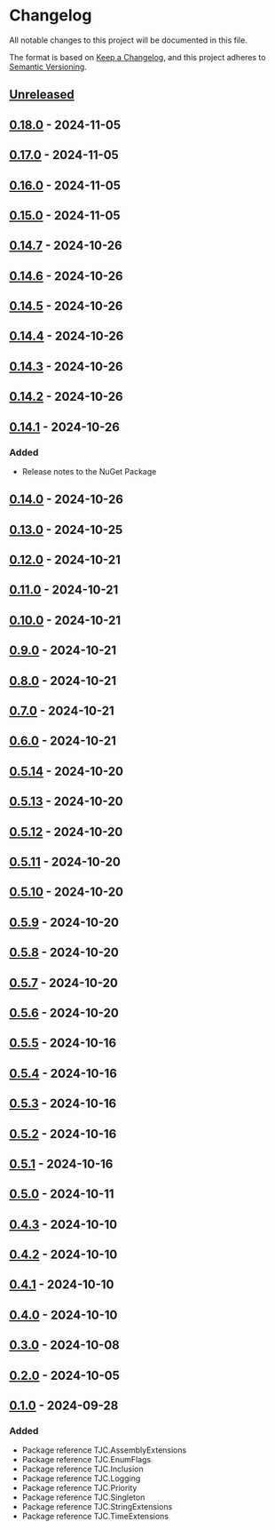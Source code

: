 # Changelog

All notable changes to this project will be documented in this file.

The format is based on [Keep a Changelog](https://keepachangelog.com/en/1.1.0/),
and this project adheres to [Semantic Versioning](https://semver.org/spec/v2.0.0.html).

## [Unreleased]

## [0.18.0] - 2024-11-05

## [0.17.0] - 2024-11-05

## [0.16.0] - 2024-11-05

## [0.15.0] - 2024-11-05

## [0.14.7] - 2024-10-26

## [0.14.6] - 2024-10-26

## [0.14.5] - 2024-10-26

## [0.14.4] - 2024-10-26

## [0.14.3] - 2024-10-26

## [0.14.2] - 2024-10-26

## [0.14.1] - 2024-10-26

### Added

- Release notes to the NuGet Package

## [0.14.0] - 2024-10-26

## [0.13.0] - 2024-10-25

## [0.12.0] - 2024-10-21

## [0.11.0] - 2024-10-21

## [0.10.0] - 2024-10-21

## [0.9.0] - 2024-10-21

## [0.8.0] - 2024-10-21

## [0.7.0] - 2024-10-21

## [0.6.0] - 2024-10-21

## [0.5.14] - 2024-10-20

## [0.5.13] - 2024-10-20

## [0.5.12] - 2024-10-20

## [0.5.11] - 2024-10-20

## [0.5.10] - 2024-10-20

## [0.5.9] - 2024-10-20

## [0.5.8] - 2024-10-20

## [0.5.7] - 2024-10-20

## [0.5.6] - 2024-10-20

## [0.5.5] - 2024-10-16

## [0.5.4] - 2024-10-16

## [0.5.3] - 2024-10-16

## [0.5.2] - 2024-10-16

## [0.5.1] - 2024-10-16

## [0.5.0] - 2024-10-11

## [0.4.3] - 2024-10-10

## [0.4.2] - 2024-10-10

## [0.4.1] - 2024-10-10

## [0.4.0] - 2024-10-10

## [0.3.0] - 2024-10-08

## [0.2.0] - 2024-10-05

## [0.1.0] - 2024-09-28

### Added

- Package reference TJC.AssemblyExtensions
- Package reference TJC.EnumFlags
- Package reference TJC.Inclusion
- Package reference TJC.Logging
- Package reference TJC.Priority
- Package reference TJC.Singleton
- Package reference TJC.StringExtensions
- Package reference TJC.TimeExtensions

[Unreleased]: https://github.com/TJC-Tools/TJC.Collection.Core/compare/v0.18.0...HEAD

[0.18.0]: https://github.com/TJC-Tools/TJC.Collection.Core/compare/v0.17.0...v0.18.0

[0.17.0]: https://github.com/TJC-Tools/TJC.Collection.Core/compare/v0.16.0...v0.17.0

[0.16.0]: https://github.com/TJC-Tools/TJC.Collection.Core/compare/v0.15.0...v0.16.0

[0.15.0]: https://github.com/TJC-Tools/TJC.Collection.Core/compare/v0.14.7...v0.15.0

[0.14.7]: https://github.com/TJC-Tools/TJC.Collection.Core/compare/v0.14.6...v0.14.7

[0.14.6]: https://github.com/TJC-Tools/TJC.Collection.Core/compare/v0.14.5...v0.14.6

[0.14.5]: https://github.com/TJC-Tools/TJC.Collection.Core/compare/v0.14.4...v0.14.5

[0.14.4]: https://github.com/TJC-Tools/TJC.Collection.Core/compare/v0.14.3...v0.14.4

[0.14.3]: https://github.com/TJC-Tools/TJC.Collection.Core/compare/v0.14.2...v0.14.3

[0.14.2]: https://github.com/TJC-Tools/TJC.Collection.Core/compare/v0.14.1...v0.14.2

[0.14.1]: https://github.com/TJC-Tools/TJC.Collection.Core/compare/v0.14.0...v0.14.1

[0.14.0]: https://github.com/TJC-Tools/TJC.Collection.Core/compare/v0.13.0...v0.14.0

[0.13.0]: https://github.com/TJC-Tools/TJC.Collection.Core/compare/v0.12.0...v0.13.0

[0.12.0]: https://github.com/TJC-Tools/TJC.Collection.Core/compare/v0.11.0...v0.12.0

[0.11.0]: https://github.com/TJC-Tools/TJC.Collection.Core/compare/v0.10.0...v0.11.0

[0.10.0]: https://github.com/TJC-Tools/TJC.Collection.Core/compare/v0.9.0...v0.10.0

[0.9.0]: https://github.com/TJC-Tools/TJC.Collection.Core/compare/v0.8.0...v0.9.0

[0.8.0]: https://github.com/TJC-Tools/TJC.Collection.Core/compare/v0.7.0...v0.8.0

[0.7.0]: https://github.com/TJC-Tools/TJC.Collection.Core/compare/v0.6.0...v0.7.0

[0.6.0]: https://github.com/TJC-Tools/TJC.Collection.Core/compare/v0.5.14...v0.6.0

[0.5.14]: https://github.com/TJC-Tools/TJC.Collection.Core/compare/v0.5.13...v0.5.14

[0.5.13]: https://github.com/TJC-Tools/TJC.Collection.Core/compare/v0.5.12...v0.5.13

[0.5.12]: https://github.com/TJC-Tools/TJC.Collection.Core/compare/v0.5.11...v0.5.12

[0.5.11]: https://github.com/TJC-Tools/TJC.Collection.Core/compare/v0.5.10...v0.5.11

[0.5.10]: https://github.com/TJC-Tools/TJC.Collection.Core/compare/v0.5.9...v0.5.10

[0.5.9]: https://github.com/TJC-Tools/TJC.Collection.Core/compare/v0.5.8...v0.5.9

[0.5.8]: https://github.com/TJC-Tools/TJC.Collection.Core/compare/v0.5.7...v0.5.8

[0.5.7]: https://github.com/TJC-Tools/TJC.Collection.Core/compare/v0.5.6...v0.5.7

[0.5.6]: https://github.com/TJC-Tools/TJC.Collection.Core/compare/v0.5.5...v0.5.6

[0.5.5]: https://github.com/TJC-Tools/TJC.Collection.Core/compare/v0.5.4...v0.5.5

[0.5.4]: https://github.com/TJC-Tools/TJC.Collection.Core/compare/v0.5.3...v0.5.4

[0.5.3]: https://github.com/TJC-Tools/TJC.Collection.Core/compare/v0.5.2...v0.5.3

[0.5.2]: https://github.com/TJC-Tools/TJC.Collection.Core/compare/v0.5.1...v0.5.2

[0.5.1]: https://github.com/TJC-Tools/TJC.Collection.Core/compare/v0.5.0...v0.5.1

[0.5.0]: https://github.com/TJC-Tools/TJC.Collection.Core/compare/v0.4.3...v0.5.0

[0.4.3]: https://github.com/TJC-Tools/TJC.Collection.Core/compare/v0.4.2...v0.4.3

[0.4.2]: https://github.com/TJC-Tools/TJC.Collection.Core/compare/v0.4.1...v0.4.2

[0.4.1]: https://github.com/TJC-Tools/TJC.Collection.Core/compare/v0.4.0...v0.4.1

[0.4.0]: https://github.com/TJC-Tools/TJC.Collection.Core/compare/v0.3.0...v0.4.0

[0.3.0]: https://github.com/TJC-Tools/TJC.Collection.Core/compare/v0.2.0...v0.3.0

[0.2.0]: https://github.com/TJC-Tools/TJC.Collection.Core/compare/v0.1.0...v0.2.0

[0.1.0]: https://github.com/TJC-Tools/TJC.Collection.Core/releases/tag/v0.1.0

